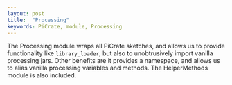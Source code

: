 ```yaml
---
layout: post
title:  "Processing"
keywords: PiCrate, module, Processing
---
```

The Processing module wraps all PiCrate sketches, and allows us to provide functionality like `library_loader`, but also to unobtrusively import vanilla processing jars. Other benefits are it provides a namespace, and allows us to alias vanilla processing variables and methods. The HelperMethods module is also included.

